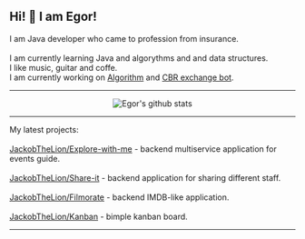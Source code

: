 ## Hi! 👋 I am Egor!
I am Java developer who came to profession from insurance.<br>
<br>
I am currently learning Java and algorythms and and data structures. <br>
I like music, guitar and coffe.<br>
I am currently working on [Algorithm](https://github.com/JackobTheLion/Algorithm) and [CBR exchange bot](https://github.com/JackobTheLion/cbr-exchange-bot).<br>

___
<p align="center">
  <img src="https://github-readme-stats.vercel.app/api?username=JackobTheLion&show_icons=true&hide_border=true&theme=default&rank_icon=github" alt="Egor's github stats"/>
</p>

___

My latest projects: <br>
<br>
[JackobTheLion/Explore-with-me](https://github.com/JackobTheLion/Explore-with-me) - backend multiservice application for events guide.<br>
<br>
[JackobTheLion/Share-it](https://github.com/JackobTheLion/Share-it) - backend application for sharing different staff.<br>
<br>
[JackobTheLion/Filmorate](https://github.com/JackobTheLion/Filmorate) - backend IMDB-like application.<br>
<br>
[JackobTheLion/Kanban](https://github.com/JackobTheLion/Kanban) - bimple kanban board.
___
